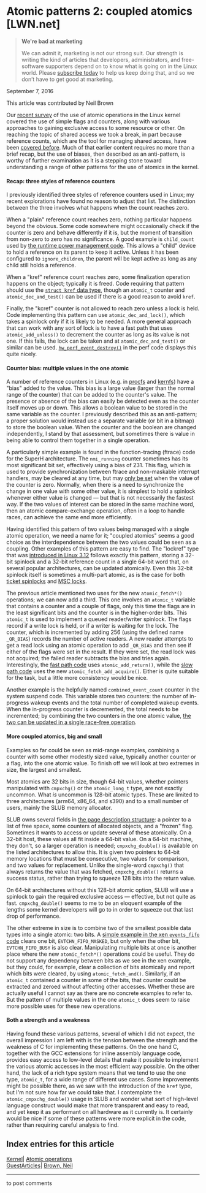 # Atomic patterns 2: coupled atomics [LWN.net]

> **We're bad at marketing**
> 
> We can admit it, marketing is not our strong suit. Our strength is writing the kind of articles that developers, administrators, and free-software supporters depend on to know what is going on in the Linux world. Please [subscribe today](/Promo/nsn-bad/subscribe) to help us keep doing that, and so we don’t have to get good at marketing. 

September 7, 2016

This article was contributed by Neil Brown

Our [recent survey](https://lwn.net/Articles/698315/) of the use of atomic operations in the Linux kernel covered the use of simple flags and counters, along with various approaches to gaining exclusive access to some resource or other. On reaching the topic of shared access we took a break, in part because reference counts, which are the tool for managing shared access, have been [covered before](https://lwn.net/Articles/336224/#refcount). Much of that earlier content requires no more than a brief recap, but the use of biases, then described as an anti-pattern, is worthy of further examination as it is a stepping stone toward understanding a range of other patterns for the use of atomics in the kernel. 

#### Recap: three styles of reference counters

I previously identified three styles of reference counters used in Linux; my recent explorations have found no reason to adjust that list. The distinction between the three involves what happens when the count reaches zero. 

When a "plain" reference count reaches zero, nothing particular happens beyond the obvious. Some code somewhere might occasionally check if the counter is zero and behave differently if it is, but the moment of transition from non-zero to zero has no significance. A good example is `child_count` used by [the runtime power management code](https://git.kernel.org/cgit/linux/kernel/git/torvalds/linux.git/tree/include/linux/pm_runtime.h?id=fa8410b355251fd30341662a40ac6b22d3e38468#n63). This allows a "child" device to hold a reference on its parent to keep it active. Unless it has been configured to `ignore_children`, the parent will be kept active as long as any child still holds a reference. 

When a "kref" reference count reaches zero, some finalization operation happens on the object; typically it is freed. Code requiring that pattern should use the [`struct kref` data type](https://git.kernel.org/cgit/linux/kernel/git/torvalds/linux.git/tree/include/linux/kref.h?id=fa8410b355251fd30341662a40ac6b22d3e38468), though an `atomic_t` counter and `atomic_dec_and_test()` can be used if there is a good reason to avoid `kref`. 

Finally, the "kcref" counter is not allowed to reach zero unless a lock is held. Code implementing this pattern can use `atomic_dec_and_lock()`, which takes a spinlock only if it is likely to be needed. A more general approach that can work with any sort of lock is to have a fast path that uses `atomic_add_unless()` to decrement the counter as long as its value is not one. If this fails, the lock can be taken and at `atomic_dec_and_test()` or similar can be used. [`hw_perf_event_destroy()`](https://git.kernel.org/cgit/linux/kernel/git/torvalds/linux.git/tree/arch/sh/kernel/perf_event.c?id=fa8410b355251fd30341662a40ac6b22d3e38468#n80) in the perf code displays this quite nicely. 

#### Counter bias: multiple values in the one atomic

A number of reference counters in Linux (e.g. in [procfs](https://git.kernel.org/cgit/linux/kernel/git/torvalds/linux.git/tree/fs/proc/inode.c?id=fa8410b355251fd30341662a40ac6b22d3e38468#n125) and [kernfs](https://git.kernel.org/cgit/linux/kernel/git/torvalds/linux.git/tree/fs/kernfs/dir.c?id=fa8410b355251fd30341662a40ac6b22d3e38468#n511)) have a "bias" added to the value. This bias is a large value (larger than the normal range of the counter) that can be added to the counter's value. The presence or absence of the bias can easily be detected even as the counter itself moves up or down. This allows a boolean value to be stored in the same variable as the counter. I previously described this as an anti-pattern; a proper solution would instead use a separate variable (or bit in a bitmap) to store the boolean value. When the counter and the boolean are changed independently, I stand by that assessment, but sometimes there is value in being able to control them together in a single operation. 

A particularly simple example is found in the function-tracing (ftrace) code for the SuperH architecture. The `nmi_running` counter sometimes has its most significant bit set, effectively using a bias of 231. This flag, which is used to provide synchronization between ftrace and non-maskable interrupt handlers, may be cleared at any time, but may [only be set](https://git.kernel.org/cgit/linux/kernel/git/torvalds/linux.git/tree/arch/sh/kernel/ftrace.c?id=fa8410b355251fd30341662a40ac6b22d3e38468#n159) when the value of the counter is zero. Normally, when there is a need to synchronize the change in one value with some other value, it is simplest to hold a spinlock whenever either value is changed — but that is not necessarily the fastest way. If the two values of interest can be stored in the same machine word, then an atomic compare-exchange operation, often in a loop to handle races, can achieve the same end more efficiently. 

Having identified this pattern of two values being managed with a single atomic operation, we need a name for it; "coupled atomics" seems a good choice as the interdependence between the two values could be seen as a coupling. Other examples of this pattern are easy to find. The "lockref" type that was [introduced in Linux 3.12](https://lwn.net/Articles/565734/) follows exactly this pattern, storing a 32-bit spinlock and a 32-bit reference count in a single 64-bit word that, on several popular architectures, can be updated atomically. Even this 32-bit spinlock itself is sometimes a multi-part atomic, as is the case for both [ticket spinlocks](https://lwn.net/Articles/267968/) and [MSC locks](https://lwn.net/Articles/590243/). 

The previous article mentioned two uses for the new `atomic_fetch*()` operations; we can now add a third. This one involves an `atomic_t` variable that contains a counter and a couple of flags, only this time the flags are in the least significant bits and the counter is in the higher-order bits. This `atomic_t` is used to implement a queued reader/writer spinlock. The flags record if a write lock is held, or if a writer is waiting for the lock. The counter, which is incremented by adding 256 (using the defined name `_QR_BIAS`) records the number of active readers. A new reader attempts to get a read lock using an atomic operation to add `_QR_BIAS` and then see if either of the flags were set in the result. If they were set, the read lock was not acquired; the failed reader subtracts the bias and tries again. Interestingly, the [fast path code](https://git.kernel.org/cgit/linux/kernel/git/torvalds/linux.git/tree/include/asm-generic/qrwlock.h?id=3eab887a55424fc2c27553b7bfe32330df83f7b8#n108) uses `atomic_add_return()`, while the [slow path code](https://git.kernel.org/cgit/linux/kernel/git/torvalds/linux.git/tree/kernel/locking/qrwlock.c?id=3eab887a55424fc2c27553b7bfe32330df83f7b8#n61) uses the new `atomic_fetch_add_acquire()`. Either is quite suitable for the task, but a little more consistency would be nice. 

Another example is the helpfully named `combined_event_count` counter in the system suspend code. This variable stores two counters: the number of in-progress wakeup events and the total number of completed wakeup events. When the in-progress counter is decremented, the total needs to be incremented; by combining the two counters in the one atomic value, [the two can be updated in a single race-free operation](https://git.kernel.org/cgit/linux/kernel/git/torvalds/linux.git/tree/drivers/base/power/wakeup.c?id=fa8410b355251fd30341662a40ac6b22d3e38468#n662). 

#### More coupled atomics, big and small

Examples so far could be seen as mid-range examples, combining a counter with some other modestly sized value, typically another counter or a flag, into the one atomic value. To finish off we will look at two extremes in size, the largest and smallest. 

Most atomics are 32 bits in size, though 64-bit values, whether pointers manipulated with `cmpxchg()` or the `atomic_long_t` type, are not exactly uncommon. What _is_ uncommon is 128-bit atomic types. These are limited to three architectures (arm64, x86_64, and s390) and to a small number of users, mainly the SLUB memory allocator. 

SLUB owns several fields in [the page description structure](/Articles/565097/): a pointer to a list of free space, some counters of allocated objects, and a "frozen" flag. Sometimes it wants to access or update several of these atomically. On a 32-bit host, these values all fit inside a 64-bit value. On a 64-bit machine, they don't, so a larger operation is needed; `cmpxchg_double()` is available on the listed architectures to allow this. It is given two pointers to 64-bit memory locations that must be consecutive, two values for comparison, and two values for replacement. Unlike the single-word `cmpxchg()` that always returns the value that was fetched, `cmpxchg_double()` returns a success status, rather than trying to squeeze 128 bits into the return value. 

On 64-bit architectures without this 128-bit atomic option, SLUB will use a spinlock to gain the required exclusive access — effective, but not quite as fast. `cmpxchg_double()` seems to me to be an eloquent example of the lengths some kernel developers will go to in order to squeeze out that last drop of performance. 

The other extreme in size is to combine two of the smallest possible data types into a single atomic: two bits. A [simple example in the xen `events_fifo` code](https://git.kernel.org/cgit/linux/kernel/git/torvalds/linux.git/tree/drivers/xen/events/events_fifo.c?id=fa8410b355251fd30341662a40ac6b22d3e38468#n229) clears one bit, `EVTCHN_FIFO_MASKED`, but only when the other bit, `EVTCHN_FIFO_BUSY` is also clear. Manipulating multiple bits at once is another place where the new `atomic_fetch*()` operations could be useful. They do not support any dependency between bits as we see in the xen example, but they could, for example, clear a collection of bits atomically and report which bits were cleared, by using `atomic_fetch_and()`. Similarly, if an `atomic_t` contained a counter in some of the bits, that counter could be extracted and zeroed without affecting other accesses. Whether these are actually useful I cannot say as there are no concrete examples to refer to. But the pattern of multiple values in the one `atomic_t` does seem to raise more possible uses for these new operations. 

#### Both a strength and a weakness

Having found these various patterns, several of which I did not expect, the overall impression I am left with is the tension between the strength and the weakness of C for implementing these patterns. On the one hand C, together with the GCC extensions for inline assembly language code, provides easy access to low-level details that make it possible to implement the various atomic accesses in the most efficient way possible. On the other hand, the lack of a rich type system means that we tend to use the one type, `atomic_t`, for a wide range of different use cases. Some improvements might be possible there, as we saw with the introduction of the `kref` type, but I'm not sure how far we could take that. I contemplate the `atomic_cmpxchg_double()` usage in SLUB and wonder what sort of high-level language construct would make that more transparent and easy to read, and yet keep it as performant on all hardware as it currently is. It certainly would be nice if some of these patterns were more explicit in the code, rather than requiring careful analysis to find. 

  
Index entries for this article  
---  
[Kernel](/Kernel/Index)| [Atomic operations](/Kernel/Index#Atomic_operations)  
[GuestArticles](/Archives/GuestIndex/)| [Brown, Neil](/Archives/GuestIndex/#Brown_Neil)  
  


* * *

to post comments 
